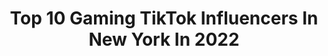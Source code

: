 ---
title: Top 10 Gaming TikTok Influencers In New York In 2022
description: >-
  Find top gaming TikTok influencers in New York in 2022. Most popular hashtags: #fyp #foryou #gaming #newyork.
platform: TikTok
hits: 43
text_top: Discover the most popular TikTok profiles on inBeat.
text_bottom: Our database has 43 TikTok influencers like this in New York, United States for you to collaborate.
profiles:
  - username: "mattduckettcomedy"
    fullname: >-
      Matt Duckett
    bio: >-
      26 Half Black Comedian. BLM. Thanks for 40K!
    location: "United States"
    followers: 40300
    engagement: 1764
    commentsToLikes: 0.010716
    id: ckcv8ys9vqlzo0j23fd7nt5hb
    verified: false
    hashtags: "#maga, #lol, #fyp, #college"
  - username: "laineybear004"
    fullname: >-
      ☞ Elaine ☜
    bio: >-
      ~•★ Sarcasm is the best medicine ★ •~ ~•↓ social media ↓•~
    location: "United States"
    followers: 7269
    engagement: 1689
    commentsToLikes: 0.149807
    id: ckbalx4zocwqu0j2322x4a787
    verified: false
    hashtags: "#minecraft, #fyp, #hamilton, #duet"
  - username: "_lil_silly_"
    fullname: >-
      Lil silly
    bio: >-
      Do it for the tok
    location: "United States"
    followers: 45400
    engagement: 1759
    commentsToLikes: 0.038999
    id: cka0urnflvmjl0i78ezguqjnw
    verified: false
    hashtags: "#fyp, #funny, #foryou, #meme"
  - username: "annavasiliev23"
    fullname: >-
      Anna vasiliev 
    bio: >-
      Theeesse is a dIIsaSTAAAAR Insta: anna_vasiliev 18 👽
    location: "United States"
    followers: 24800
    engagement: 1151
    commentsToLikes: 0.035663
    id: ckc324avlse2f0j237ee7h1nn
    verified: false
    hashtags: "#greenscreen, #fyp, #makeup, #foryou"
  - username: "hoodvineunrated"
    fullname: >-
      Hoodvine by RAPTV
    bio: >-
      🚀1M+ Followers On Instagram⬆️ 📥Email For Promo Pricing ⬇️Follow our Spotif
    location: "United States"
    followers: 217300
    engagement: 1748
    commentsToLikes: 0.009063
    id: ckc30zed6rkzu0j23skz2hsnx
    verified: false
    hashtags: "#hiphop, #fyp, #raptv, #newyork"
  - username: "blainemcintosh77"
    fullname: >-
      Blaine_MC
    bio: >-
      Professional Baseball Player New York Mets #LGM Nashville, Tennessee 150k??❗️
    location: "United States"
    followers: 130000
    engagement: 1403
    commentsToLikes: 0.011412
    id: ckb99j9l0tu4l0j238afu8p98
    verified: true
    hashtags: "#theboys, #nymets, #xyzbca, #foryou"
  - username: "pr0gamerzach"
    fullname: >-
      Pro Gamer Zach
    bio: >-
      Pro Gamer / Influencer / Compulsive Liar CEO of Cloning Myself Feet reveal at 1M
    location: "United States"
    followers: 6950
    engagement: 1620
    commentsToLikes: 0.084000
    id: ck9ror8c6dvdj0j78nrqokadd
    verified: false
    hashtags: "#fantasyfootball, #fyp, #strapback, #stitch"
  - username: "stephhsicilian"
    fullname: >-
      steph
    bio: >-
      
    location: "United States"
    followers: 11000
    engagement: 1144
    commentsToLikes: 0.082223
    id: ckb0siezpi45a0j23vzj9brix
    verified: false
    hashtags: "#foryou, #foryoupage, #greenscreen, #coranavirus"
  - username: "cybercoastal"
    fullname: >-
      Cyber Coastal
    bio: >-
      Data Analytics Data Visualizations Data Science
    location: "United States"
    followers: 10800
    engagement: 1177
    commentsToLikes: 0.035095
    id: ckbqexz6z0qo20j237vcopfwc
    verified: false
    hashtags: "#dataviz, #datavisualisation, #dataisbeautiful, #covid19"
  - username: "aboudyonduty"
    fullname: >-
      Abdullah🇵🇸
    bio: >-
      Snapchat: lolsmg New York🗽 18
    location: "United States"
    followers: 6899
    engagement: 1310
    commentsToLikes: 0.072852
    id: ckbqvw61og3kv0j23cv12xdnz
    verified: false
    hashtags: "#meme, #fyp, #foryoupage, #funny"
---
